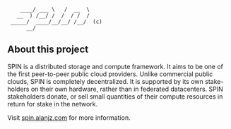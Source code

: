 ~~~
    ____/ ___ \   /  __  \
   __  ) /__/ /  /  / /  /
 _____/  ____/__/__/ /__/  (c)
      __/
~~~

## About this project

SPIN is a distributed storage and compute framework. It aims to be one of the first peer-to-peer public cloud providers. Unlike commercial public clouds, SPIN is completely decentralized. It is supported by its own stake-holders on their own hardware, rather than in federated datacenters. SPIN stakeholders donate, or sell small quantities of their compute resources in return for stake in the network.

Visit [spin.alanjz.com](http://spin.alanjz.com) for more information.
